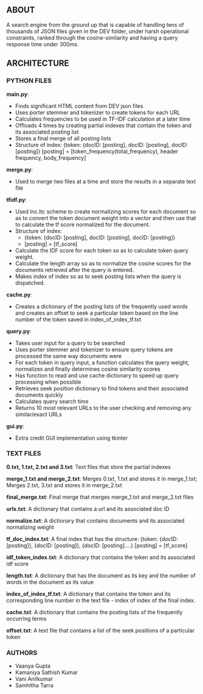 ABOUT
-------------------------
A search engine from the ground up that is capable of handling tens of thousands of JSON files given in the DEV folder, 
under harsh operational constraints, ranked through the cosine-similarity and having a query response time under 300ms.


ARCHITECTURE
-------------------------

### PYTHON FILES

**main.py**: 

- Finds significant HTML content from DEV json files
- Uses porter stemmer and tokenizer to create tokens for each URL
- Calculates frequencies to be used in TF-IDF calculation at a later time
- Offloads 4 times by creating partial indexes that contain the token and its associated posting list
- Stores a final merge of all posting lists
- Structure of index: 
  {token: {docID: [posting], docID: [posting], docID: [posting]}
  [posting] = [token_frequency(total_frequency), header frequency, body_frequency]


**merge.py**:

- Used to merge two files at a time and store the results in a separate text file

**tfidf.py**:

- Used lnc.ltc scheme to create normalizing scores for each document so as to convert the token 
  document weight into a vector and then use that to calculate 
  the tf score normalized for the document. 
- Structure of index: 
  - {token: {docID: [posting], docID: [posting], docID: [posting]}
  - [posting] = [tf_score]
- Calculate the IDF score for each token so as to calculate token query weight. 
- Calculate the length array so as to normalize the cosine scores for the documents retrieved after the query is entered.
- Makes index of index so as to seek posting lists when the query is dispatched. 


**cache.py**:

- Creates a dictionary of the posting lists of the frequently used words and 
  creates an offset to seek a particular token based on the line number of the 
  token saved in index_of_index_tf.txt

**query.py**:

- Takes user input for a query to be searched
- Uses porter stemmer and tokenizer to ensure query tokens are processed the same way documents were
- For each token in query input, a function calculates the query weight, 
  normalizes and finally determines cosine similarity scores 
- Has function to read and use cache dictionary to speed up query processing when possible
- Retrieves seek position dictionary to find tokens and their associated documents quickly
- Calculates query search time
- Returns 10 most relevant URLs to the user checking and removing any similar/exact URLs


**gui.py**:

- Extra credit GUI implementation using tkinter


### TEXT FILES

**0.txt, 1.txt, 2.txt and 3.txt**: Text files that store the partial indexes

**merge_1.txt and merge_2.txt**: Merges 0.txt, 1.txt and stores it in merge_1.txt; Merges 2.txt, 3.txt and 
stores it in merge_2.txt

**final_merge.txt**: Final merge that merges merge_1.txt and merge_2.txt files

**urls.txt**: A dictionary that contains a url and its associated doc ID

**normalize.txt**: A dictionary that contains documents and its associated normalizing weight

**tf_doc_index.txt**: A final index that has the structure: {token: 
{docID: [posting]}, {docID: [posting]}, {docID: [posting]....}
[posting] = [tf_score]

**idf_token_index.txt**: A dictionary that contains the token and its associated idf score 

**length.txt**: A dictionary that has the document as its key and the number of words in the document as its value

**index_of_index_tf.txt**: A dictionary that contains the token and its corresponding line number in the text file - index of index of the final index.

**cache.txt**: A dictionary that contains the posting lists of the frequently occurring terms

**offset.txt**: A text file that contains a list of the seek positions of a particular token




### AUTHORS

- Vaanya Gupta
- Kamaniya Sathish Kumar
- Vani Anilkumar
- Samhitha Tarra
